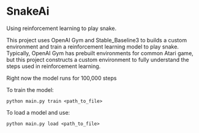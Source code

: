 # SnakeAi
Using reinforcement learning to play snake.

This project uses OpenAI Gym and Stable_Baseline3 to builds a custom environment and train a reinforcement learning model to play snake. Typically, OpenAI Gym has prebuilt environments for common Atari game, but this project constructs a custom environment to fully understand the steps used in reinforcement learning.

Right now the model runs for 100,000 steps

To train the model:
```
python main.py train <path_to_file>
```

To load a model and use:
```
python main.py load <path_to_file>
```
